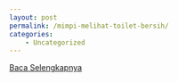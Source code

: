 ```yaml
---
layout: post
permalink: /mimpi-melihat-toilet-bersih/
categories:
    - Uncategorized
---
```


[Baca Selengkapnya](/01)
